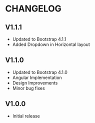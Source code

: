 CHANGELOG
=========

V1.1.1
-------
 - Updated to Bootstrap 4.1.1
 - Added Dropdown in Horizontal layout

V1.1.0
-------
 - Updated to Bootstrap 4.1.0
 - Angular Implementation
 - Design Improvements
 - Minor bug fixes

V1.0.0
------
 - Initial release
